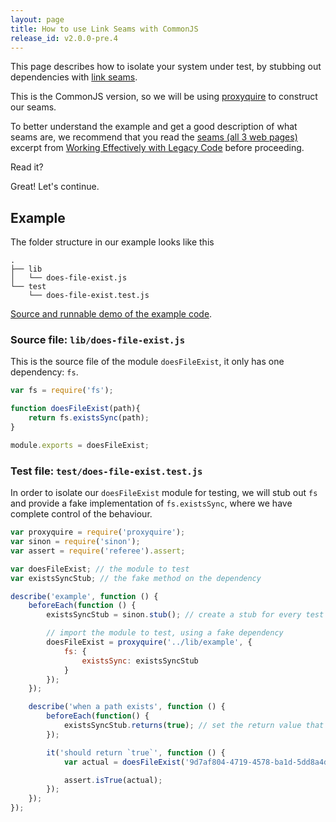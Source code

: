 ```yaml
---
layout: page
title: How to use Link Seams with CommonJS
release_id: v2.0.0-pre.4
---
```


This page describes how to isolate your system under test, by stubbing out dependencies with [link seams][seams].

This is the CommonJS version, so we will be using [proxyquire][proxyquire] to construct our seams.

To better understand the example and get a good description of what seams are, we recommend that you read the [seams (all 3 web pages)][seams] excerpt from [Working Effectively with Legacy Code][legacy] before proceeding.

Read it?

Great! Let's continue.

## Example

The folder structure in our example looks like this

```
.
├── lib
│   └── does-file-exist.js
└── test
    └── does-file-exist.test.js
```

[Source and runnable demo of the example code][demo-proxyquire].

### Source file: `lib/does-file-exist.js`

This is the source file of the module `doesFileExist`, it only has one dependency: `fs`.

```javascript
var fs = require('fs');

function doesFileExist(path){
    return fs.existsSync(path);
}

module.exports = doesFileExist;
```

### Test file: `test/does-file-exist.test.js`

In order to isolate our `doesFileExist` module for testing, we will stub out `fs` and provide a fake implementation of `fs.existsSync`, where we have complete control of the behaviour.

```javascript
var proxyquire = require('proxyquire');
var sinon = require('sinon');
var assert = require('referee').assert;

var doesFileExist; // the module to test
var existsSyncStub; // the fake method on the dependency

describe('example', function () {
    beforeEach(function () {
        existsSyncStub = sinon.stub(); // create a stub for every test

        // import the module to test, using a fake dependency
        doesFileExist = proxyquire('../lib/example', {
            fs: {
                existsSync: existsSyncStub
            }
        });
    });

    describe('when a path exists', function () {
        beforeEach(function() {
            existsSyncStub.returns(true); // set the return value that we want
        });

        it('should return `true`', function () {
            var actual = doesFileExist('9d7af804-4719-4578-ba1d-5dd8a4dae89f');

            assert.isTrue(actual);
        });
    });
});
```

[seams]: http://www.informit.com/articles/article.aspx?p=359417
[proxyquire]: https://github.com/thlorenz/proxyquire
[demo-proxyquire]: https://github.com/sinonjs/demo-proxyquire
[legacy]: https://www.goodreads.com/book/show/44919.Working_Effectively_with_Legacy_Code
